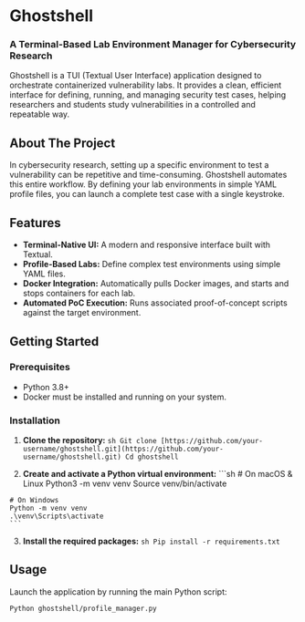 # Ghostshell

### A Terminal-Based Lab Environment Manager for Cybersecurity Research

Ghostshell is a TUI (Textual User Interface) application designed to orchestrate containerized vulnerability labs. It provides a clean, efficient interface for defining, running, and managing security test cases, helping researchers and students study vulnerabilities in a controlled and repeatable way.

## About The Project

In cybersecurity research, setting up a specific environment to test a vulnerability can be repetitive and time-consuming. Ghostshell automates this entire workflow. By defining your lab environments in simple YAML profile files, you can launch a complete test case with a single keystroke.

## Features

* **Terminal-Native UI:** A modern and responsive interface built with Textual.
* **Profile-Based Labs:** Define complex test environments using simple YAML files.
* **Docker Integration:** Automatically pulls Docker images, and starts and stops containers for each lab.
* **Automated PoC Execution:** Runs associated proof-of-concept scripts against the target environment.

## Getting Started

### Prerequisites

* Python 3.8+
* Docker must be installed and running on your system.

### Installation

1.	 **Clone the repository:**
    ```sh
    Git clone [https://github.com/your-username/ghostshell.git](https://github.com/your-username/ghostshell.git)
    Cd ghostshell
    ```

2.	 **Create and activate a Python virtual environment:**
    ```sh
    # On macOS & Linux
    Python3 -m venv venv
    Source venv/bin/activate

    # On Windows
    Python -m venv venv
    .\venv\Scripts\activate
    ```

3.	 **Install the required packages:**
    ```sh
    Pip install -r requirements.txt
    ```

## Usage

Launch the application by running the main Python script:

```sh
Python ghostshell/profile_manager.py
